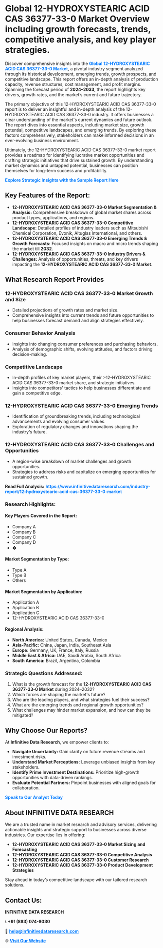 <h1>Global 12-HYDROXYSTEARIC ACID CAS 36377-33-0 Market Overview including growth forecasts, trends, competitive analysis, and key player strategies.</h1>
<p>
Discover comprehensive insights into the 
<a href="https://www.infinitivedataresearch.com/industry-report/12-hydroxystearic-acid-cas-36377-33-0-market" rel="dofollow" style="color: #007BFF; text-decoration: none;"><strong>Global 12-HYDROXYSTEARIC ACID CAS 36377-33-0 Market</strong></a>, a pivotal industry segment analyzed through its historical development, emerging trends, growth prospects, and competitive landscape. This report offers an in-depth analysis of production capacity, revenue structures, cost management, and profit margins. Spanning the forecast period of <strong>2024–2033</strong>, the report highlights key drivers, growth rates, and the market’s current and future trajectory.
</p>
<p>
The primary objective of this 12-HYDROXYSTEARIC ACID CAS 36377-33-0 report is to deliver an insightful and in-depth analysis of the 12-HYDROXYSTEARIC ACID CAS 36377-33-0 industry. It offers businesses a clear understanding of the market's current dynamics and future outlook. The report dives into essential aspects, including market size, growth potential, competitive landscapes, and emerging trends. By exploring these factors comprehensively, stakeholders can make informed decisions in an ever-evolving business environment.
</p>
<p>
Ultimately, the 12-HYDROXYSTEARIC ACID CAS 36377-33-0 market report provides a roadmap for identifying lucrative market opportunities and crafting strategic initiatives that drive sustained growth. By understanding market dynamics and untapped potential, businesses can position themselves for long-term success and profitability.
</p>
<p>
<a href="https://www.infinitivedataresearch.com/request-sample/reportId=107739" style="color: #007BFF; text-decoration: none;"><strong>Explore Strategic Insights with the Sample Report Here</strong></a>
</p>

<h2>Key Features of the Report:</h2>
<ul>
<li><strong>12-HYDROXYSTEARIC ACID CAS 36377-33-0 Market Segmentation & Analysis:</strong> Comprehensive breakdown of global market shares across product types, applications, and regions.</li>
<li><strong>12-HYDROXYSTEARIC ACID CAS 36377-33-0 Competitive Landscape:</strong> Detailed profiles of industry leaders such as Mitsubishi Chemical Corporation, Evonik, Altuglas International, and others.</li>
<li><strong>12-HYDROXYSTEARIC ACID CAS 36377-33-0 Emerging Trends & Growth Forecasts:</strong> Focused insights on macro and micro trends shaping the market till <strong>2032</strong>.</li>
<li><strong>12-HYDROXYSTEARIC ACID CAS 36377-33-0 Industry Drivers & Challenges:</strong> Analysis of opportunities, threats, and key drivers impacting the <strong>12-HYDROXYSTEARIC ACID CAS 36377-33-0 Market</strong>.</li>
</ul>

<h2>What Research Report Provides</h2>
<h3>12-HYDROXYSTEARIC ACID CAS 36377-33-0 Market Growth and Size</h3>
<ul>
<li>Detailed projections of growth rates and market size.</li>
<li>Comprehensive insights into current trends and future opportunities to help businesses forecast demand and align strategies effectively.</li>
</ul>

<h3>Consumer Behavior Analysis</h3>
<ul>
<li>Insights into changing consumer preferences and purchasing behaviors.</li>
<li>Analysis of demographic shifts, evolving attitudes, and factors driving decision-making.</li>
</ul>

<h3>Competitive Landscape</h3>
<ul>
<li>In-depth profiles of key market players, their >12-HYDROXYSTEARIC ACID CAS 36377-33-0 market share, and strategic initiatives.</li>
<li>Insights into competitors' tactics to help businesses differentiate and gain a competitive edge.</li>
</ul>

<h3>12-HYDROXYSTEARIC ACID CAS 36377-33-0 Emerging Trends</h3>
<ul>
<li>Identification of groundbreaking trends, including technological advancements and evolving consumer values.</li>
<li>Exploration of regulatory changes and innovations shaping the industry's future.</li>
</ul>

<h3>12-HYDROXYSTEARIC ACID CAS 36377-33-0 Challenges and Opportunities</h3>
<ul>
<li>A region-wise breakdown of market challenges and growth opportunities.</li>
<li>Strategies to address risks and capitalize on emerging opportunities for sustained growth.</li>
</ul>
<p><strong>Read Full Analysis:</strong> <a href="https://www.infinitivedataresearch.com/industry-report/12-hydroxystearic-acid-cas-36377-33-0-market" rel="dofollow" style="color: #007BFF; text-decoration: none;"><strong>https://www.infinitivedataresearch.com/industry-report/12-hydroxystearic-acid-cas-36377-33-0-market</strong></a></p>
<h3>Research Highlights:</h3>
<h4>Key Players Covered in the Report:</h4>
<ul><li>Company A</li><li>Company B</li><li>Company C</li><li>Company D</li><li>�</li></ul>
<h4>Market Segmentation by Type:</h4>
<ul><li>Type A</li><li>Type B</li><li>Others</li></ul>
<h4>Market Segmentation by Application:</h4>
<ul><li>Application A</li><li>Application B</li><li>Application C</li><li>12-HYDROXYSTEARIC ACID CAS 36377-33-0</li></ul>

<h4>Regional Analysis:</h4>
<ul>
<li><strong>North America:</strong> United States, Canada, Mexico</li>
<li><strong>Asia-Pacific:</strong> China, Japan, India, Southeast Asia</li>
<li><strong>Europe:</strong> Germany, UK, France, Italy, Russia</li>
<li><strong>Middle East & Africa:</strong> UAE, Saudi Arabia, South Africa</li>
<li><strong>South America:</strong> Brazil, Argentina, Colombia</li>
</ul>

<h3>Strategic Questions Addressed:</h3>
<ol>
<li>What is the growth forecast for the <strong>12-HYDROXYSTEARIC ACID CAS 36377-33-0 Market</strong> during 2024–2032?</li>
<li>Which forces are shaping the market's future?</li>
<li>Who are the leading players, and what strategies fuel their success?</li>
<li>What are the emerging trends and regional growth opportunities?</li>
<li>What challenges may hinder market expansion, and how can they be mitigated?</li>
</ol>

<h2>Why Choose Our Reports?</h2>
<p>At <strong>Infinitive Data Research</strong>, we empower clients to:</p>
<ul>
<li><strong>Navigate Uncertainty:</strong> Gain clarity on future revenue streams and investment risks.</li>
<li><strong>Understand Market Perceptions:</strong> Leverage unbiased insights from key stakeholders.</li>
<li><strong>Identify Prime Investment Destinations:</strong> Prioritize high-growth opportunities with data-driven rankings.</li>
<li><strong>Evaluate Potential Partners:</strong> Pinpoint businesses with aligned goals for collaboration.</li>
</ul>
<p><a href="https://www.infinitivedataresearch.com/industry-report/12-hydroxystearic-acid-cas-36377-33-0-market" rel="dofollow" style="color: #007BFF; text-decoration: none;"><strong>Speak to Our Analyst Today</strong></a></p>

<h2>About INFINITIVE DATA RESEARCH</h2>
<p>We are a trusted name in market research and advisory services, delivering actionable insights and strategic support to businesses across diverse industries. Our expertise lies in offering:</p>
<ul>
<li><strong>12-HYDROXYSTEARIC ACID CAS 36377-33-0 Market Sizing and Forecasting</strong></li>
<li><strong>12-HYDROXYSTEARIC ACID CAS 36377-33-0 Competitive Analysis</strong></li>
<li><strong>12-HYDROXYSTEARIC ACID CAS 36377-33-0 Customer Research</strong></li>
<li><strong>12-HYDROXYSTEARIC ACID CAS 36377-33-0 Product Development Strategies</strong></li>
</ul>
<p>Stay ahead in today’s competitive landscape with our tailored research solutions.</p>

<h2>Contact Us:</h2>
<p><strong>INFINITIVE DATA RESEARCH</strong></p>
<p>📞 <strong>+91 (883) 074-8030</strong></p>
<p>📧 <strong><a href="mailto:help@infinitivedataresearch.com" style="color: #007BFF;">help@infinitivedataresearch.com</a></strong></p>
<p>🌐 <strong><a href="https://www.infinitivedataresearch.com" rel="dofollow" style="color: #007BFF;">Visit Our Website</a></strong></p>